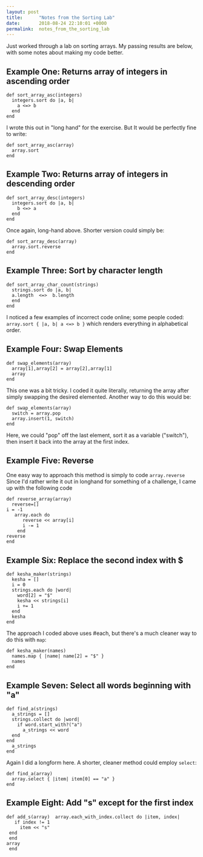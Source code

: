 ```yaml
---
layout: post
title:      "Notes from the Sorting Lab"
date:       2018-08-24 22:10:01 +0000
permalink:  notes_from_the_sorting_lab
---
```


Just worked through a lab on sorting arrays. My passing results are below, with some notes about making my code better. 

## Example One: Returns array of integers in ascending order

```
def sort_array_asc(integers)
  integers.sort do |a, b|
    a <=> b
  end
end
``` 

I wrote this out in "long hand" for the exercise. But It would be perfectly fine to write: 

```
def sort_array_asc(array)
  array.sort
end
```

## Example Two: Returns array of integers in descending order
```
def sort_array_desc(integers)
  integers.sort do |a, b|
    b <=> a
  end
end
``` 

Once again, long-hand above. Shorter version could simply be: 

```
def sort_array_desc(array)
  array.sort.reverse
end
```

## Example Three: Sort by character length
```
def sort_array_char_count(strings)
  strings.sort do |a, b|
  a.length  <=>  b.length
  end
end
```

I noticed a few examples of incorrect code online; some people coded: 
` array.sort { |a, b| a <=> b }`
 which renders everything in alphabetical order. 
 
 ## Example Four: Swap Elements
```
def swap_elements(array)
  array[1],array[2] = array[2],array[1]
  array
end
```

This one was a bit tricky. I coded it quite literally, returning the array after simply swapping the desired elemented. Another way to do this would be: 

```
def swap_elements(array)
  switch = array.pop
  array.insert(1, switch)
end
```

Here, we could "pop" off the last element, sort it as a variable ("switch"), then insert it back into the array at the first index. 

## Example Five: Reverse
One easy way to approach this method is simply to code `array.reverse` Since I'd rather write it out in longhand for something of a challenge, I came up with the following code

```
def reverse_array(array)
  reverse=[]
i = -1
   array.each do
      reverse << array[i]
      i -= 1
    end
reverse
end
```

## Example Six: Replace the second index with $
```
def kesha_maker(strings)
  kesha = []
  i = 0
  strings.each do |word|
    word[2] = "$"
    kesha << strings[i]
    i += 1
  end
  kesha
end
```

The approach I coded above uses #each, but there's a much cleaner way to do this with `map`:

```
def kesha_maker(names)
  names.map { |name| name[2] = "$" } 
  names
end
```

## Example Seven: Select all words beginning with "a"
```
def find_a(strings)
  a_strings = []
  strings.collect do |word|
    if word.start_with?("a")
      a_strings << word
  end
end
  a_strings
end
```

Again I did a longform here. A shorter, cleaner method could employ `select`:

```
def find_a(array)
  array.select { |item| item[0] == "a" }
end
```

## Example Eight: Add "s" except for the first index 
```
def add_s(array)  array.each_with_index.collect do |item, index|
   if index != 1
     item << "s"
 end
 end
array
 end
 ```
